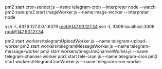 pm2 start cron-sender.js --name telegram-cron --interpreter node --watch
pm2 save
pm2 start imageWorker.js --name image-worker --interpreter node

ssh -L 6379:127.0.0.1:6379 root@147.93.127.34
ssh -L 3308:localhost:3306 root@147.93.127.34

pm2 start workers/telegramUploadWorker.js --name telegram-upload-worker
pm2 start workers/telegramMessageWorker.js --name telegram-message-worker
pm2 start workers/telegramChannelWorker.js --name telegram-channel-worker
pm2 start tele-cron.js --name telegram-cron
pm2 start workers/telegramCronWorker.js --name telegram-cron-worker
